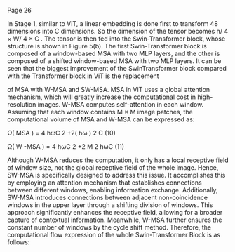 Page 26

In Stage 1, similar to ViT, a linear embedding is done first to transform 48 dimensions into C dimensions. So the dimension of the tensor becomes h/ 4 × W/ 4 × C . The tensor is then fed into the Swin-Transformer block, whose structure is shown in Figure 5(b). The first Swin-Transformer block is composed of a window-based MSA with two MLP layers, and the other is composed of a shifted window-based MSA with two MLP layers. It can be seen that the biggest improvement of the SwinTransformer block compared with the Transformer block in ViT is the replacement

of MSA with W-MSA and SW-MSA. MSA in ViT uses a global attention mechanism, which will greatly increase the computational cost in high-resolution images. W-MSA computes self-attention in each window. Assuming that each window contains M × M image patches, the computational volume of MSA and W-MSA can be expressed as:

Ω( MSA ) = 4 hωC 2 +2( hω ) 2 C (10)

Ω( W -MSA ) = 4 hωC 2 +2 M 2 hωC (11)

Although W-MSA reduces the computation, it only has a local receptive field of window size, not the global receptive field of the whole image. Hence, SW-MSA is specifically designed to address this issue. It accomplishes this by employing an attention mechanism that establishes connections between different windows, enabling information exchange. Additionally, SW-MSA introduces connections between adjacent non-coincidence windows in the upper layer through a shifting division of windows. This approach significantly enhances the receptive field, allowing for a broader capture of contextual information. Meanwhile, W-MSA further ensures the constant number of windows by the cycle shift method. Therefore, the computational flow expression of the whole Swin-Transformer Block is as follows: